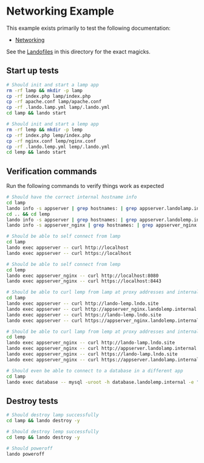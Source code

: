 # Networking Example

This example exists primarily to test the following documentation:

* [Networking](https://docs.devwithlando.io/config/networking.html)

See the [Landofiles](https://docs.devwithlando.io/config/lando.html) in this directory for the exact magicks.

## Start up tests

```bash
# Should init and start a lamp app
rm -rf lamp && mkdir -p lamp
cp -rf index.php lamp/index.php
cp -rf apache.conf lamp/apache.conf
cp -rf .lando.lamp.yml lamp/.lando.yml
cd lamp && lando start

# Should init and start a lemp app
rm -rf lemp && mkdir -p lemp
cp -rf index.php lemp/index.php
cp -rf nginx.conf lemp/nginx.conf
cp -rf .lando.lemp.yml lemp/.lando.yml
cd lemp && lando start
```

## Verification commands

Run the following commands to verify things work as expected

```bash
# Should have the correct internal hostname info
cd lamp
lando info -s appserver | grep hostnames: | grep appserver.landolamp.internal
cd .. && cd lemp
lando info -s appserver | grep hostnames: | grep appserver.landolemp.internal
lando info -s appserver_nginx | grep hostnames: | grep appserver_nginx.landolemp.internal

# Should be able to self connect from lamp
cd lamp
lando exec appserver -- curl http://localhost
lando exec appserver -- curl https://localhost

# Should be able to self connect from lemp
cd lemp
lando exec appserver_nginx -- curl http://localhost:8080
lando exec appserver_nginx -- curl https://localhost:8443

# Should be able to curl lemp from lamp at proxy addresses and internal hostnames
cd lamp
lando exec appserver -- curl http://lando-lemp.lndo.site
lando exec appserver -- curl http://appserver_nginx.landolemp.internal:8080
lando exec appserver -- curl https://lando-lemp.lndo.site
lando exec appserver -- curl https://appserver_nginx.landolemp.internal:8443

# Should be able to curl lamp from lemp at proxy addresses and internal hostname
cd lemp
lando exec appserver_nginx -- curl http://lando-lamp.lndo.site
lando exec appserver_nginx -- curl http://appserver.landolamp.internal
lando exec appserver_nginx -- curl https://lando-lamp.lndo.site
lando exec appserver_nginx -- curl https://appserver.landolamp.internal

# Should even be able to connect to a database in a different app
cd lamp
lando exec database -- mysql -uroot -h database.landolemp.internal -e "quit"
```

## Destroy tests

```bash
# Should destroy lamp successfully
cd lamp && lando destroy -y

# Should destroy lemp successfully
cd lemp && lando destroy -y

# Should poweroff
lando poweroff
```
